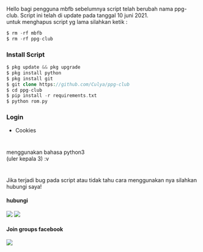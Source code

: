 Hello bagi pengguna mbfb sebelumnya script telah berubah nama ppg-club. Script ini telah di update pada tanggal 10 juni 2021.<br>
untuk menghapus script yg lama silahkan ketik :
````php
$ rm -rf mbfb
$ rm -rf ppg-club
````
### Install Script
````php
$ pkg update && pkg upgrade
$ pkg install python 
$ pkg install git
$ git clone https://github.com/Culya/ppg-club
$ cd ppg-club
$ pip install -r requirements.txt
$ python rom.py
````
### Login 
- Cookies 
#
menggunakan bahasa python3<br>
(uler kepala 3) :v
#
Jika terjadi bug pada script atau tidak tahu cara menggunakan nya silahkan hubungi saya! 
#### hubungi 
[![](https://img.shields.io/badge/Facebook-blue?logo=Facebook&logoColor=blue&labelColor=white)](https://www.facebook.com/100074193274907)
[![](https://img.shields.io/badge/Whatsapp-CHAT-red?logo=Whatsapp&logoColor=Brightgreen&labelColor=white)](https://wa.me/6285322537451text=Asalamualaikum+bang)
#### Join groups facebook
[![](https://img.shields.io/badge/Groups-blue?logo=Facebook&logoColor=blue&labelColor=white)](https://www.facebook.com/100074193274907)
#
